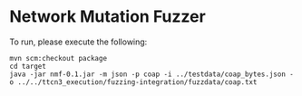 # Network Mutation Fuzzer

To run, please execute the following:

```
mvn scm:checkout package
cd target
java -jar nmf-0.1.jar -m json -p coap -i ../testdata/coap_bytes.json -o ../../ttcn3_execution/fuzzing-integration/fuzzdata/coap.txt
```